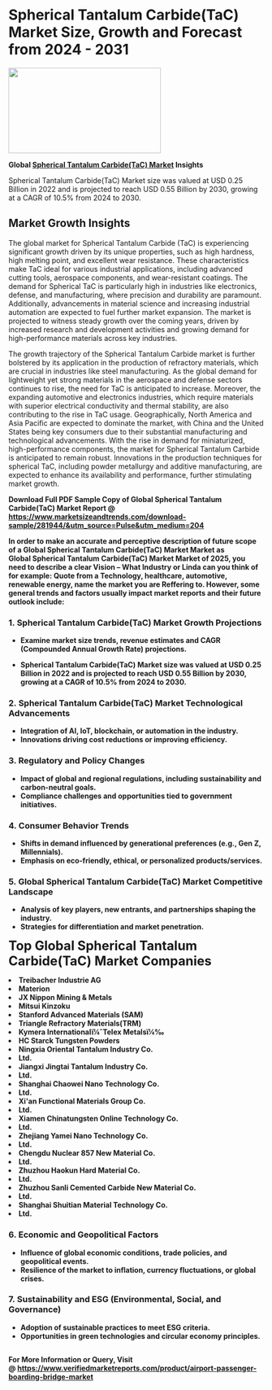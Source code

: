 <H1>Spherical Tantalum Carbide(TaC) Market Size, Growth and Forecast from 2024 - 2031</H1><img class="aligncenter size-medium wp-image-584254" src="https://thirdeyenews.in/wp-content/uploads/2024/09/Global-Market-Research-300x168.jpeg" alt="" width="300" height="168" /><p><strong>Global&nbsp;<a href="https://www.marketsizeandtrends.com/download-sample/281944/&amp;utm_source=Pulse&amp;utm_medium=204">Spherical Tantalum Carbide(TaC) Market</a> Insights</strong></p><p>Spherical Tantalum Carbide(TaC) Market size was valued at USD 0.25 Billion in 2022 and is projected to reach USD 0.55 Billion by 2030, growing at a CAGR of 10.5% from 2024 to 2030.</p><p><h2>Market Growth Insights</h2> <p>The global market for Spherical Tantalum Carbide (TaC) is experiencing significant growth driven by its unique properties, such as high hardness, high melting point, and excellent wear resistance. These characteristics make TaC ideal for various industrial applications, including advanced cutting tools, aerospace components, and wear-resistant coatings. The demand for Spherical TaC is particularly high in industries like electronics, defense, and manufacturing, where precision and durability are paramount. Additionally, advancements in material science and increasing industrial automation are expected to fuel further market expansion. The market is projected to witness steady growth over the coming years, driven by increased research and development activities and growing demand for high-performance materials across key industries.</p> <p><strong></strong></p> <p>The growth trajectory of the Spherical Tantalum Carbide market is further bolstered by its application in the production of refractory materials, which are crucial in industries like steel manufacturing. As the global demand for lightweight yet strong materials in the aerospace and defense sectors continues to rise, the need for TaC is anticipated to increase. Moreover, the expanding automotive and electronics industries, which require materials with superior electrical conductivity and thermal stability, are also contributing to the rise in TaC usage. Geographically, North America and Asia Pacific are expected to dominate the market, with China and the United States being key consumers due to their substantial manufacturing and technological advancements. With the rise in demand for miniaturized, high-performance components, the market for Spherical Tantalum Carbide is anticipated to remain robust. Innovations in the production techniques for spherical TaC, including powder metallurgy and additive manufacturing, are expected to enhance its availability and performance, further stimulating market growth. <p><strong></p><p><span class=""><strong>Download Full PDF Sample Copy of Global Spherical Tantalum Carbide(TaC) Market Report</strong> @ <a href="https://www.marketsizeandtrends.com/download-sample/281944/&amp;utm_source=Pulse&amp;utm_medium=204" target="_blank">https://www.marketsizeandtrends.com/download-sample/281944/&amp;utm_source=Pulse&amp;utm_medium=204</a></span></p><p>In order to make an accurate and perceptive description of future scope of a Global&nbsp;Spherical Tantalum Carbide(TaC) Market Market as Global&nbsp;Spherical Tantalum Carbide(TaC) Market Market of 2025, you need to describe a clear Vision &ndash; What Industry or Linda can you think of for example: Quote from a Technology, healthcare, automotive, renewable energy, name the market you are Reffering to. However, some general trends and factors usually impact market reports and their future outlook include:</p><h3>1.&nbsp;<strong>Spherical Tantalum Carbide(TaC) Market Growth Projections</strong></h3><ul><li>Examine market size trends, revenue estimates and CAGR (Compounded Annual Growth Rate) projections.</li><li><p>Spherical Tantalum Carbide(TaC) Market size was valued at USD 0.25 Billion in 2022 and is projected to reach USD 0.55 Billion by 2030, growing at a CAGR of 10.5% from 2024 to 2030.</p></li></ul><h3>2.&nbsp;<strong>Spherical Tantalum Carbide(TaC) Market Technological Advancements</strong></h3><ul><li>Integration of AI, IoT, blockchain, or automation in the industry.</li><li>Innovations driving cost reductions or improving efficiency.</li></ul><h3>3.&nbsp;<strong>Regulatory and Policy Changes</strong></h3><ul><li>Impact of global and regional regulations, including sustainability and carbon-neutral goals.</li><li>Compliance challenges and opportunities tied to government initiatives.</li></ul><h3>4.&nbsp;<strong>Consumer Behavior Trends</strong></h3><ul><li>Shifts in demand influenced by generational preferences (e.g., Gen Z, Millennials).</li><li>Emphasis on eco-friendly, ethical, or personalized products/services.</li></ul><h3>5.&nbsp;<strong>Global Spherical Tantalum Carbide(TaC) Market Competitive Landscape</strong></h3><ul><li>Analysis of key players, new entrants, and partnerships shaping the industry.</li><li>Strategies for differentiation and market penetration.</li></ul><p data-pm-slice="1 1 []"><span style="color: inherit; font-family: inherit; font-size: 25px;">Top Global Spherical Tantalum Carbide(TaC) Market Companies</span></p><div class="" data-test-id=""><p><li>Treibacher Industrie AG</li><li> Materion</li><li> JX Nippon Mining & Metals</li><li> Mitsui Kinzoku</li><li> Stanford Advanced Materials (SAM)</li><li> Triangle Refractory Materials(TRM)</li><li> Kymera Internationalï¼ˆTelex Metalsï¼‰</li><li> HC Starck Tungsten Powders</li><li> Ningxia Oriental Tantalum Industry Co.</li><li> Ltd.</li><li> Jiangxi Jingtai Tantalum Industry Co.</li><li> Ltd.</li><li> Shanghai Chaowei Nano Technology Co.</li><li> Ltd.</li><li> Xi'an Functional Materials Group Co.</li><li> Ltd.</li><li> Xiamen Chinatungsten Online Technology Co.</li><li> Ltd.</li><li> Zhejiang Yamei Nano Technology Co.</li><li> Ltd.</li><li> Chengdu Nuclear 857 New Material Co.</li><li> Ltd.</li><li> Zhuzhou Haokun Hard Material Co.</li><li> Ltd.</li><li> Zhuzhou Sanli Cemented Carbide New Material Co.</li><li> Ltd.</li><li> Shanghai Shuitian Material Technology Co.</li><li> Ltd.</li></p></div><h3>6.&nbsp;<strong>Economic and Geopolitical Factors</strong></h3><ul><li>Influence of global economic conditions, trade policies, and geopolitical events.</li><li>Resilience of the market to inflation, currency fluctuations, or global crises.</li></ul><h3>7.&nbsp;<strong>Sustainability and ESG (Environmental, Social, and Governance)</strong></h3><ul><li>Adoption of sustainable practices to meet ESG criteria.</li><li>Opportunities in green technologies and circular economy principles.</li></ul><h2><strong style="font-size: 14px;">For More Information or Query, Visit @&nbsp;</strong><a style="background-color: #ffffff; font-size: 14px;" href="https://www.marketsizeandtrends.com/report/spherical-tantalum-carbide-tac-market/" target="_blank">https://www.verifiedmarketreports.com/product/airport-passenger-boarding-bridge-market</a></h2>
